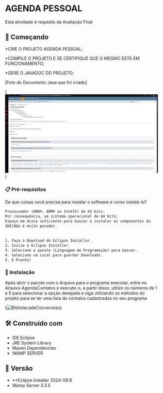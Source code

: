 # AGENDA PESSOAL

Esta atividade é requisito da Avaliação Final 

## 🚀 Começando

*CRIE O PROJETO AGENDA PESSOAL;

*COMPILE O PROJETO E SE CERTIFIQUE QUE O MESMO ESTÁ EM FUNCIONAMENTO;

*GERE O JAVADOC DO PROJETO;


[Foto do Documento Java que foi criado]

(![BibliotecadeConversões](FotoJavaDOC2.jpg))

### 📋 Pré-requisitos

De que coisas você precisa para instalar o software e como instalá-lo?

```
Processador (AMD®, ARM® ou Intel®) de 64 bits.
Por consequência, um sistema operacional de 64 bits;
Espaço em disco suficiente para baixar e instalar os componentes da IDE(Não é muito pesado).


1. Faça o Download do Eclipse Installer.
2. Inicie o Eclipse Installer.
3. Selecione o pacote (Linguagem de Programação) para baixar.
4. Selecione um Local para guardar Downloads.
5. E Pronto!

```

### 🔧 Instalação

Após abrir o pacote com o Arquivo para o programa executar, entre no Arquivo AgendaContatos e execute-o, a partir disso, utilize os números de 1 a 5 para selecionar a opção desejada e siga utilizando os métodos do projeto para se ter uma lista de contatos cadastradas no seu programa

(![BibliotecadeConversões](GerenciamentoFrutas2.png))


## 🛠️ Construído com

* IDE Eclipse
* JRE System Library
* Maven Dependencies
* WAMP SERVER 

## 📌 Versão

* **Eclipse Installer 2024-09 R
* Wamp Server 3.3.5
  
